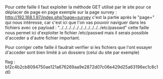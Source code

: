 Pour cette faille il faut exploiter la méthode GET utilisé par le site pour
ce déplacer de page en page
exemple sur la page survey : http://192.168.1.97/index.php?page=survey
c'est la partie après le "page=" qui nous intéresse, car c'est ici que l'on vas pouvoir naviguer dans les fichiers avec ce payload :
"../../../../../../../../../../../etc/passwd"
cette faille nous permet ici d'exploiter le fichier /etc/passwd mais il serais possible d'acceder a d'autre fichier important.

Pour corriger cette faille il faudrait verifier si les fichiers que l'ont essayer d'acceder sont bien limité à un dossiers (celui du site par exemple)

flag : b12c4b2cb8094750ae121a676269aa9e2872d07c06e429d25a63196ec1c8c1d0 